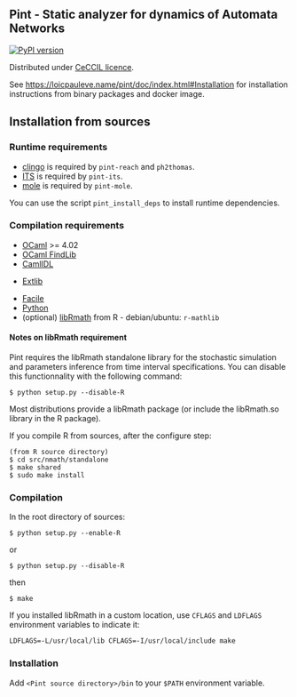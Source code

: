 ## Pint - Static analyzer for dynamics of Automata Networks

[![PyPI version](https://badge.fury.io/py/pypint.svg)](https://badge.fury.io/py/pypint)

Distributed under [CeCCIL licence](http://cecill.info/licences/Licence_CeCILL_V2-en.html).

See https://loicpauleve.name/pint/doc/index.html#Installation for installation
instructions from binary packages and docker image.

## Installation from sources

### Runtime requirements

- [clingo](http://sourceforge.net/projects/potassco/files/clingo/) is required
  by `pint-reach` and `ph2thomas`.
- [ITS](http://ddd.lip6.fr/itstools.php) is required by `pint-its`.
- [mole](http://www.lsv.ens-cachan.fr/~schwoon/tools/mole) is required by
  `pint-mole`.

You can use the script `pint_install_deps` to install runtime dependencies.


### Compilation requirements

- [OCaml](http://caml.inria.fr) >= 4.02
- [OCaml FindLib](http://projects.camlcity.org/projects/findlib.html)
- [CamlIDL](http://caml.inria.fr/pub/old_caml_site/camlidl/)
* [Extlib](https://github.com/ygrek/ocaml-extlib)
- [Facile](http://www.recherche.enac.fr/opti/facile/distrib)
- [Python](http://python.org)
- (optional) [libRmath](http://www.r-project.org) from R - debian/ubuntu: `r-mathlib`


#### Notes on libRmath requirement

Pint requires the libRmath standalone library for the stochastic simulation and parameters
inference from time interval specifications.
You can disable this functionnality with the following command:

	$ python setup.py --disable-R

Most distributions provide a libRmath package (or include the libRmath.so library in the R package).

If you compile R from sources, after the configure step:

	(from R source directory)
	$ cd src/nmath/standalone
	$ make shared
	$ sudo make install


### Compilation

In the root directory of sources:

	$ python setup.py --enable-R

or

	$ python setup.py --disable-R

then

	$ make

If you installed libRmath in a custom location, use `CFLAGS` and `LDFLAGS` environment variables to indicate it:

	LDFLAGS=-L/usr/local/lib CFLAGS=-I/usr/local/include make

### Installation

Add `<Pint source directory>/bin` to your `$PATH` environment variable.



